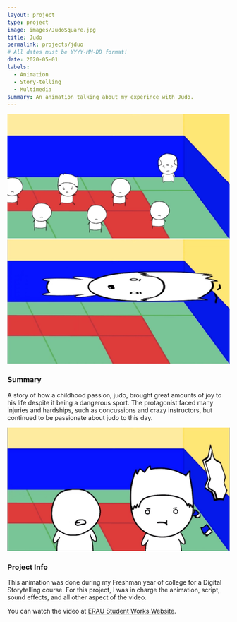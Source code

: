 ```yaml
---
layout: project
type: project
image: images/JudoSquare.jpg
title: Judo
permalink: projects/jduo
# All dates must be YYYY-MM-DD format!
date: 2020-05-01
labels:
  - Animation
  - Story-telling
  - Multimedia
summary: An animation talking about my experince with Judo.
---
```


<div class="ui medium centered rounded images">
  <img class="ui image" src="../images/Judo_1.jpg">
  <img class="ui image" src="../images/Judo_2.jpg">
</div>

### Summary
A story of how a childhood passion, judo, brought great amounts of joy to his life despite it being a dangerous sport. The protagonist faced many injuries and hardships, such as concussions and crazy instructors, but continued to be passionate about judo to this day.

<img class="ui large centered rounded image" src="../images/Judo_3.jpg">

### Project Info
This animation was done during my Freshman year of college for a Digital Storytelling course. For this project, I was in charge the animation, script, sound effects, and all other aspect of the video. 

You can watch the video at [ERAU Student Works Website](https://commons.erau.edu/student-works/115/).


